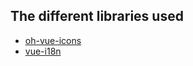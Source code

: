 ## The different libraries used

- [oh-vue-icons](https://github.com/DrKrusto/lawyer-dotnet-vue/pull/1)
- [vue-i18n](https://github.com/DrKrusto/lawyer-dotnet-vue/pull/2)
